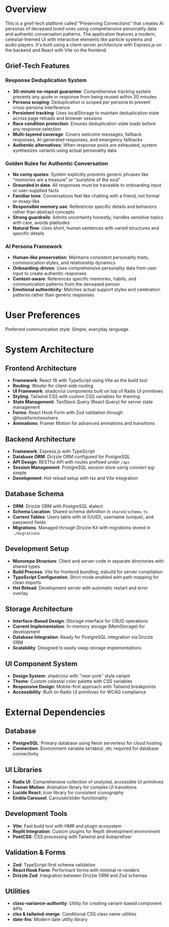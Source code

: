 # Overview

This is a grief-tech platform called "Preserving Connections" that creates AI personas of deceased loved ones using comprehensive personality data and authentic conversation patterns. The application features a modern, celestial-themed UI with interactive elements like particle systems and audio players. It's built using a client-server architecture with Express.js on the backend and React with Vite on the frontend.

## Grief-Tech Features

### Response Deduplication System
- **30-minute no-repeat guarantee**: Comprehensive tracking system prevents any quote or response from being reused within 30 minutes
- **Persona scoping**: Deduplication is scoped per persona to prevent cross-persona interference
- **Persistent tracking**: Uses localStorage to maintain deduplication state across page reloads and browser sessions
- **Race condition protection**: Ensures deduplication state loads before any response selection
- **Multi-layered coverage**: Covers welcome messages, fallback responses, AI-generated responses, and emergency fallbacks
- **Authentic alternatives**: When response pools are exhausted, system synthesizes variants using actual personality data

### Golden Rules for Authentic Conversation
- **No corny quotes**: System explicitly prevents generic phrases like "memories are a treasure" or "sunshine of the soul"
- **Grounded in data**: All responses must be traceable to onboarding input or user-supplied facts
- **Familiar tone**: Conversations feel like chatting with a friend, not formal or essay-like
- **Responsible memory use**: References specific details and behaviors rather than abstract concepts
- **Strong guardrails**: Admits uncertainty honestly, handles sensitive topics with care, avoids platitudes
- **Natural flow**: Uses short, human sentences with varied structures and specific details

### AI Persona Framework
- **Human-like preservation**: Maintains consistent personality traits, communication styles, and relationship dynamics
- **Onboarding-driven**: Uses comprehensive personality data from user input to create authentic responses
- **Context-aware**: References specific memories, habits, and communication patterns from the deceased person
- **Emotional authenticity**: Matches actual support styles and celebration patterns rather than generic responses

# User Preferences

Preferred communication style: Simple, everyday language.

# System Architecture

## Frontend Architecture
- **Framework**: React 18 with TypeScript using Vite as the build tool
- **Routing**: Wouter for client-side routing
- **UI Framework**: shadcn/ui components built on top of Radix UI primitives
- **Styling**: Tailwind CSS with custom CSS variables for theming
- **State Management**: TanStack Query (React Query) for server state management
- **Forms**: React Hook Form with Zod validation through @hookform/resolvers
- **Animations**: Framer Motion for advanced animations and transitions

## Backend Architecture
- **Framework**: Express.js with TypeScript
- **Database ORM**: Drizzle ORM configured for PostgreSQL
- **API Design**: RESTful API with routes prefixed under `/api`
- **Session Management**: PostgreSQL session store using connect-pg-simple
- **Development**: Hot reload setup with tsx and Vite integration

## Database Schema
- **ORM**: Drizzle ORM with PostgreSQL dialect
- **Schema Location**: Shared schema definition in `shared/schema.ts`
- **Current Tables**: Users table with id (UUID), username (unique), and password fields
- **Migrations**: Managed through Drizzle Kit with migrations stored in `./migrations`

## Development Setup
- **Monorepo Structure**: Client and server code in separate directories with shared types
- **Build Process**: Vite for frontend bundling, esbuild for server compilation
- **TypeScript Configuration**: Strict mode enabled with path mapping for clean imports
- **Hot Reload**: Development server with automatic restart and error overlay

## Storage Architecture
- **Interface-Based Design**: IStorage interface for CRUD operations
- **Current Implementation**: In-memory storage (MemStorage) for development
- **Database Integration**: Ready for PostgreSQL integration via Drizzle ORM
- **Scalability**: Designed to easily swap storage implementations

## UI Component System
- **Design System**: shadcn/ui with "new-york" style variant
- **Theme**: Custom celestial color palette with CSS variables
- **Responsive Design**: Mobile-first approach with Tailwind breakpoints
- **Accessibility**: Built on Radix UI primitives for WCAG compliance

# External Dependencies

## Database
- **PostgreSQL**: Primary database using Neon serverless for cloud hosting
- **Connection**: Environment variable `DATABASE_URL` required for database connectivity

## UI Libraries
- **Radix UI**: Comprehensive collection of unstyled, accessible UI primitives
- **Framer Motion**: Animation library for complex UI transitions
- **Lucide React**: Icon library for consistent iconography
- **Embla Carousel**: Carousel/slider functionality

## Development Tools
- **Vite**: Fast build tool with HMR and plugin ecosystem
- **Replit Integration**: Custom plugins for Replit development environment
- **PostCSS**: CSS processing with Tailwind and Autoprefixer

## Validation & Forms
- **Zod**: TypeScript-first schema validation
- **React Hook Form**: Performant forms with minimal re-renders
- **Drizzle Zod**: Integration between Drizzle ORM and Zod schemas

## Utilities
- **class-variance-authority**: Utility for creating variant-based component APIs
- **clsx & tailwind-merge**: Conditional CSS class name utilities
- **date-fns**: Modern date utility library